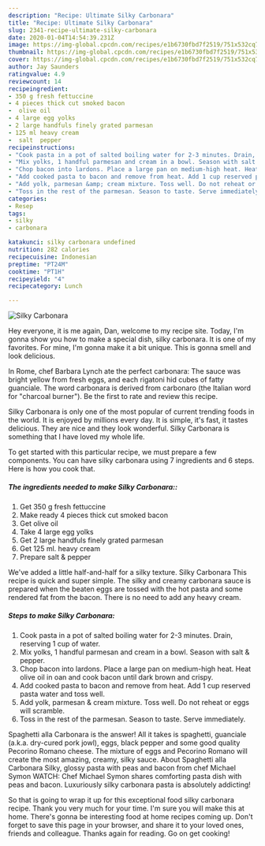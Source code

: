 ```yaml
---
description: "Recipe: Ultimate Silky Carbonara"
title: "Recipe: Ultimate Silky Carbonara"
slug: 2341-recipe-ultimate-silky-carbonara
date: 2020-01-04T14:54:39.231Z
image: https://img-global.cpcdn.com/recipes/e1b6730fbd7f2519/751x532cq70/silky-carbonara-recipe-main-photo.jpg
thumbnail: https://img-global.cpcdn.com/recipes/e1b6730fbd7f2519/751x532cq70/silky-carbonara-recipe-main-photo.jpg
cover: https://img-global.cpcdn.com/recipes/e1b6730fbd7f2519/751x532cq70/silky-carbonara-recipe-main-photo.jpg
author: Jay Saunders
ratingvalue: 4.9
reviewcount: 14
recipeingredient:
- 350 g fresh fettuccine
- 4 pieces thick cut smoked bacon
-  olive oil
- 4 large egg yolks
- 2 large handfuls finely grated parmesan
- 125 ml heavy cream
-  salt  pepper
recipeinstructions:
- "Cook pasta in a pot of salted boiling water for 2-3 minutes. Drain, reserving 1 cup of water."
- "Mix yolks, 1 handful parmesan and cream in a bowl. Season with salt &amp; pepper."
- "Chop bacon into lardons. Place a large pan on medium-high heat. Heat olive oil in oan and cook bacon until dark brown and crispy."
- "Add cooked pasta to bacon and remove from heat. Add 1 cup reserved pasta water and toss well."
- "Add yolk, parmesan &amp; cream mixture. Toss well. Do not reheat or eggs will scramble."
- "Toss in the rest of the parmesan. Season to taste. Serve immediately."
categories:
- Resep
tags:
- silky
- carbonara

katakunci: silky carbonara undefined
nutrition: 282 calories
recipecuisine: Indonesian
preptime: "PT24M"
cooktime: "PT1H"
recipeyield: "4"
recipecategory: Lunch

---
```



![Silky Carbonara](https://img-global.cpcdn.com/recipes/e1b6730fbd7f2519/751x532cq70/silky-carbonara-recipe-main-photo.jpg)

Hey everyone, it is me again, Dan, welcome to my recipe site. Today, I'm gonna show you how to make a special dish, silky carbonara. It is one of my favorites. For mine, I'm gonna make it a bit unique. This is gonna smell and look delicious.

In Rome, chef Barbara Lynch ate the perfect carbonara: The sauce was bright yellow from fresh eggs, and each rigatoni hid cubes of fatty guanciale. The word carbonara is derived from carbonaro (the Italian word for &#34;charcoal burner&#34;). Be the first to rate and review this recipe.

Silky Carbonara is only one of the most popular of current trending foods in the world. It is enjoyed by millions every day. It is simple, it's fast, it tastes delicious. They are nice and they look wonderful. Silky Carbonara is something that I have loved my whole life.


To get started with this particular recipe, we must prepare a few components. You can have silky carbonara using 7 ingredients and 6 steps. Here is how you cook that.

##### The ingredients needed to make Silky Carbonara::

1. Get 350 g fresh fettuccine
1. Make ready 4 pieces thick cut smoked bacon
1. Get  olive oil
1. Take 4 large egg yolks
1. Get 2 large handfuls finely grated parmesan
1. Get 125 ml. heavy cream
1. Prepare  salt &amp; pepper


We&#39;ve added a little half-and-half for a silky texture. Silky Carbonara This recipe is quick and super simple. The silky and creamy carbonara sauce is prepared when the beaten eggs are tossed with the hot pasta and some rendered fat from the bacon. There is no need to add any heavy cream. 

##### Steps to make Silky Carbonara:

1. Cook pasta in a pot of salted boiling water for 2-3 minutes. Drain, reserving 1 cup of water.
1. Mix yolks, 1 handful parmesan and cream in a bowl. Season with salt &amp; pepper.
1. Chop bacon into lardons. Place a large pan on medium-high heat. Heat olive oil in oan and cook bacon until dark brown and crispy.
1. Add cooked pasta to bacon and remove from heat. Add 1 cup reserved pasta water and toss well.
1. Add yolk, parmesan &amp; cream mixture. Toss well. Do not reheat or eggs will scramble.
1. Toss in the rest of the parmesan. Season to taste. Serve immediately.


Spaghetti alla Carbonara is the answer! All it takes is spaghetti, guanciale (a.k.a. dry-cured pork jowl), eggs, black pepper and some good quality Pecorino Romano cheese. The mixture of eggs and Pecorino Romano will create the most amazing, creamy, silky sauce. About Spaghetti alla Carbonara Silky, glossy pasta with peas and bacon from chef Michael Symon WATCH: Chef Michael Symon shares comforting pasta dish with peas and bacon. Luxuriously silky carbonara pasta is absolutely addicting! 

So that is going to wrap it up for this exceptional food silky carbonara recipe. Thank you very much for your time. I'm sure you will make this at home. There's gonna be interesting food at home recipes coming up. Don't forget to save this page in your browser, and share it to your loved ones, friends and colleague. Thanks again for reading. Go on get cooking!
